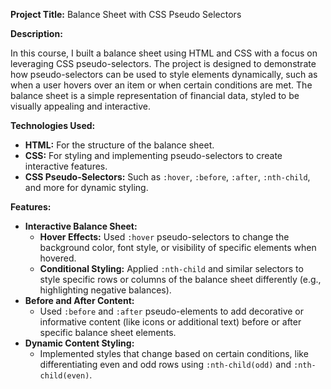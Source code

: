 <p><strong>Project Title:</strong> Balance Sheet with CSS Pseudo Selectors</p>
<p><strong>Description:</strong></p>
<p>In this course, I built a balance sheet using HTML and CSS with a focus on leveraging CSS pseudo-selectors. The project is designed to demonstrate how pseudo-selectors can be used to style elements dynamically, such as when a user hovers over an item or when certain conditions are met. The balance sheet is a simple representation of financial data, styled to be visually appealing and interactive.</p>

<p><strong>Technologies Used:</strong></p>
<ul>
  <li><strong>HTML:</strong> For the structure of the balance sheet.</li>
  <li><strong>CSS:</strong> For styling and implementing pseudo-selectors to create interactive features.</li>
  <li><strong>CSS Pseudo-Selectors:</strong> Such as <code>:hover</code>, <code>:before</code>, <code>:after</code>, <code>:nth-child</code>, and more for dynamic styling.</li>
</ul>

<p><strong>Features:</strong></p>
<ul>
  <li><strong>Interactive Balance Sheet:</strong>
    <ul>
      <li><strong>Hover Effects:</strong> Used <code>:hover</code> pseudo-selectors to change the background color, font style, or visibility of specific elements when hovered.</li>
      <li><strong>Conditional Styling:</strong> Applied <code>:nth-child</code> and similar selectors to style specific rows or columns of the balance sheet differently (e.g., highlighting negative balances).</li>
    </ul>
  </li>
  <li><strong>Before and After Content:</strong>
    <ul>
      <li>Used <code>:before</code> and <code>:after</code> pseudo-elements to add decorative or informative content (like icons or additional text) before or after specific balance sheet elements.</li>
    </ul>
  </li>
  <li><strong>Dynamic Content Styling:</strong>
    <ul>
      <li>Implemented styles that change based on certain conditions, like differentiating even and odd rows using <code>:nth-child(odd)</code> and <code>:nth-child(even)</code>.</li>
    </ul>
  </li>
</ul>
